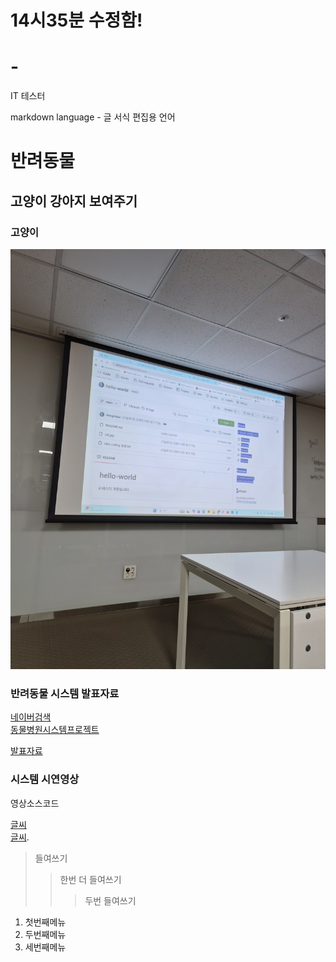 # 14시35분 수정함!
# -
IT 테스터 

markdown language - 글 서식 편집용 언어

# 반려동물
## 고양이 강아지 보여주기

### 고양이
<img src="1761269406896.jpg">

### 반려동물 시스템 발표자료
[네이버검색](https://www.naver.com)<br>
[동물병원시스템프로젝트](https://어쩌구)<br>

[발표자료](/project.pptx)<br>

### 시스템 시연영상
영상소스코드


[글씨](주소)<br>
[글씨](파일).<br>

> 들여쓰기
> > 한번 더 들여쓰기
> > > 두번 들여쓰기

1. 첫번째메뉴
2. 두번째메뉴
3. 세번째메뉴
